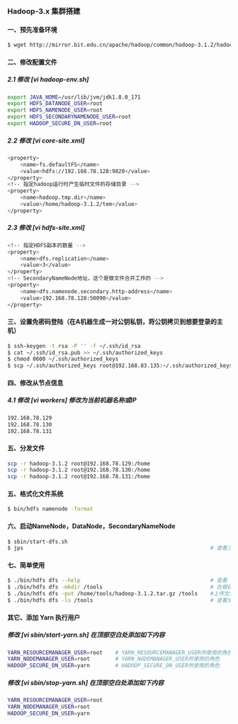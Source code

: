 ### Hadoop-3.x 集群搭建
#### 一、预先准备环境
```bash
$ wget http://mirror.bit.edu.cn/apache/hadoop/common/hadoop-3.1.2/hadoop-3.1.2.tar.gz     # 下载安装包
```
#### 二、修改配置文件

##### 2.1 修改 [vi hadoop-env.sh]
```bash
export JAVA_HOME=/usr/lib/jvm/jdk1.8.0_171                                                # 修改 JAVA_HOME
export HDFS_DATANODE_USER=root                                                            # DataNode所使用的角色
export HDFS_NAMENODE_USER=root                                                            # NameNode所使用的角色
export HDFS_SECONDARYNAMENODE_USER=root                                                   # SecondaryNameNode所使用的角色
export HADOOP_SECURE_DN_USER=root                                                         # DataNode数据安全传输所使用的角色（建议不要输用root，这个角色单节点可以不配）
```
##### 2.2 修改 [vi core-site.xml]
```bash
<property>
    <name>fs.defaultFS</name>
    <value>hdfs://192.168.78.128:9820</value>
</property>
<!-- 指定hadoop运行时产生临时文件的存储目录 -->
<property>
    <name>hadoop.tmp.dir</name>
    <value>/home/hadoop-3.1.2/tem</value>                                                 # 注意创建该目录
</property>
```
##### 2.3 修改 [vi hdfs-site.xml]
```bash
<!-- 指定HDFS副本的数量 -->
<property>
    <name>dfs.replication</name>
    <value>3</value>
</property>
<!-- SecondaryNameNode地址，这个是做文件合并工作的 -->
<property>
    <name>dfs.namenode.secondary.http-address</name>
    <value>192.168.78.128:50090</value>
</property>
```

#### 三、设置免密码登陆（在A机器生成一对公钥私钥，将公钥拷贝到想要登录的主机）
```bash
$ ssh-keygen -t rsa -P '' -f ~/.ssh/id_rsa                                                # 生成私钥和公钥
$ cat ~/.ssh/id_rsa.pub >> ~/.ssh/authorized_keys                                         # 复制公钥到authorized_keys文件
$ chmod 0600 ~/.ssh/authorized_keys                                                       # 修改权限
$ scp ~/.ssh/authorized_keys root@192.168.83.135:~/.ssh/authorized_keys                   # 将公钥拷贝到想要登录的主机（如果想要登录的主机.ssh目录不存在，就执行生成《公私钥的命令》）
```

#### 四、修改从节点信息
##### 4.1 修改 [vi workers] 修改为当前机器名称或IP
```bash
192.168.78.129
192.168.78.130
192.168.78.131
```

#### 五、分发文件
```bash
scp -r hadoop-3.1.2 root@192.168.78.129:/home                                             # -r 是目录下所有文件和文件夹
scp -r hadoop-3.1.2 root@192.168.78.130:/home                                             # -r 是目录下所有文件和文件夹
scp -r hadoop-3.1.2 root@192.168.78.131:/home                                             # -r 是目录下所有文件和文件夹
```

#### 五、格式化文件系统
```bash
$ bin/hdfs namenode -format
```


#### 六、启动NameNode，DataNode，SecondaryNameNode
```bash
$ sbin/start-dfs.sh
$ jps                                                           # 查看三个节点是否都启动了，如果都启动了可以到浏览器访问：http://192.168.78.128:9870
```

#### 七、简单使用
```bash
$ ./bin/hdfs dfs --help                                         # 查看 hdfs dfs 命令基础使用
$ ./bin/hdfs dfs -mkdir /tools                                  # 在根目录下创建 tools 目录
$ ./bin/hdfs dfs -put /home/tools/hadoop-3.1.2.tar.gz /tools    #上传文件至HDFS /tools目录
$ ./bin/hdfs dfs -ls /tools                                     # 查看文件是否存在
```


#### 其它、添加 Yarn 执行用户
##### 修改 [vi sbin/start-yarn.sh] 在顶部空白处添加如下内容
```bash
YARN_RESOURCEMANAGER_USER=root    # YARN_RESOURCEMANAGER_USER所使用的角色
YARN_NODEMANAGER_USER=root        # YARN_NODEMANAGER_USER所使用的角色
HADOOP_SECURE_DN_USER=yarn        # HADOOP_SECURE_DN_USER所使用的角色
```
##### 修改 [vi sbin/stop-yarn.sh] 在顶部空白处添加如下内容
```bash
YARN_RESOURCEMANAGER_USER=root
YARN_NODEMANAGER_USER=root
HADOOP_SECURE_DN_USER=yarn
```
